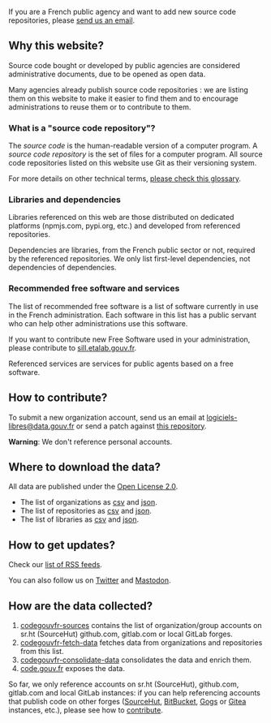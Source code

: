 <div class="fr-highlight">
  <p>If you are a French public agency and want to add new source code repositories, please <a href="mailto:logiciels-libres@data.gouv.fr">send us an email</a>.
  </p>
</div>

## Why this website?

Source code bought or developed by public agencies are considered administrative documents, due to be opened as open data.

Many agencies already publish source code repositories : we are listing them on this website to make it easier to find them and to encourage administrations to reuse them or to contribute to them.

### What is a "source code repository"?

The *source code* is the human-readable version of a computer program.  A *source code repository* is the set of files for a computer program.  All source code repositories listed on this website use Git as their versioning system.

For more details on other technical terms, [please check this glossary](https://man.sr.ht/~etalab/logiciels-libres/glossary.en.md).

### Libraries and dependencies

Libraries referenced on this web are those distributed on dedicated platforms (npmjs.com, pypi.org, etc.) and developed from referenced repositories.

Dependencies are libraries, from the French public sector or not, required by the referenced repositories.  We only list first-level dependencies, not dependencies of dependencies.

### Recommended free software and services

The list of recommended free software is a list of software currently in use in the French administration.  Each software in this list has a public servant who can help other administrations use this software.

If you want to contribute new Free Software used in your administration, please contribute to [sill.etalab.gouv.fr](https://sill.etalab.gouv.fr).

Referenced services are services for public agents based on a free software.

## How to contribute?

To submit a new organization account, send us an email at [logiciels-libres@data.gouv.fr](mailto:logiciels-libres@data.gouv.fr) or send a patch against [this repository](https://git.sr.ht/~etalab/codegouvfr-sources/).

**Warning**: We don't reference personal accounts.

## Where to download the data?

All data are published under the [Open License 2.0](https://spdx.org/licenses/etalab-2.0.html).

- The list of organizations as [csv](/data/organizations/csv/all.csv) and [json](/data/organizations/json/all.json).
- The list of repositories as [csv](/data/repositories/csv/all.csv) and [json](/data/repositories/json/all.json).
- The list of libraries as [csv](/data/libraries/csv/all.csv) and [json](/data/libraries/json/all.json).

## How to get updates?

Check our [list of RSS feeds](/#/feeds).

You can also follow us on [Twitter](https://twitter.com/codegouvfr) and [Mastodon](https://mastodon.social/@codegouvfr).

## How are the data collected?

1. [codegouvfr-sources](https://git.sr.ht/~etalab/codegouvfr-sources) contains the list of organization/group accounts on sr.ht (SourceHut) github.com, gitlab.com or local GitLab forges.
2. [codegouvfr-fetch-data](https://git.sr.ht/~etalab/codegouvfr-fetch-data) fetches data from organizations and repositories from this list.
3. [codegouvfr-consolidate-data](https://git.sr.ht/~etalab/codegouvfr-consolidate-data) consolidates the data and enrich them.
4. [code.gouv.fr](https://git.sr.ht/~etalab/code.gouv.fr) exposes the data.

So far, we only reference accounts on sr.ht (SourceHut), github.com, gitlab.com and local GitLab instances: if you can help referencing accounts that publish code on other forges ([SourceHut](https://sourcehut.org/), [BitBucket](https://bitbucket.org), [Gogs](https://gogs.io) or [Gitea](https://gitea.io) instances, etc.), please see how to [contribute](https://git.sr.ht/~etalab/codegouvfr-fetch-data).
